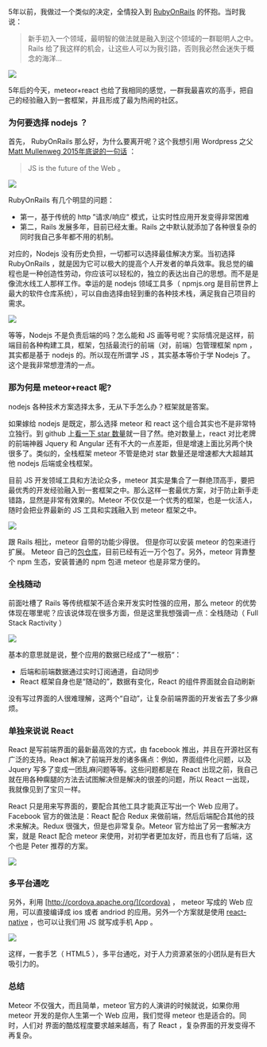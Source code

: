 5年以前，我做过一个类似的决定，全情投入到 [RubyOnRails](http://happypeter.github.io/ruby-on-rails.html) 的怀抱。当时我说：

> 新手初入一个领域，最明智的做法就是融入到这个领域的一群聪明人之中。Rails 给了我这样的机会，让这些人可以为我引路，否则我必然会迷失于概念的海洋...

![](http://media.haoduoshipin.com/pic/haoduo/180/rails-meteor.png)

5年后的今天，meteor+react 也给了我相同的感觉，一群我最喜欢的高手，把自己的经验融入到一套框架，并且形成了最为热闹的社区。

### 为何要选择 nodejs ？

首先， RubyOnRails 那么好，为什么要离开呢？这个我想引用 Wordpress 之父 [Matt Mullenweg 2015年底说的一句话](http://wesbos.com/learn-javascript/) ：

> JS is the future of the Web 。

![](http://media.haoduoshipin.com/pic/haoduo/180/matt-js.png)


RubyOnRails 有几个明显的问题：

- 第一，基于传统的 http ”请求/响应“ 模式，让实时性应用开发变得非常困难
- 第二，Rails 发展多年，目前已经太重。Rails 之中默认就添加了各种很复杂的同时我自己多年都不用的机制。

对应的，Nodejs 没有历史负担，一切都可以选择最佳解决方案。当初选择 RubyOnRails ，就是因为它可以极大的提高个人开发者的单兵效率。我总觉的编程也是一种创造性劳动，你应该可以轻松的，独立的表达出自己的思想。而不是是像流水线工人那样工作。幸运的是 nodejs 领域工具多（ npmjs.org 是目前世界上最大的软件仓库系统），可以自由选择由轻到重的各种技术栈，满足我自己项目的需求。

![](http://media.haoduoshipin.com/pic/haoduo/180/painter.png)


等等，Nodejs 不是负责后端的吗？怎么能和 JS 画等号呢？实际情况是这样，前端目前各种构建工具，框架，包括最流行的前端（对，前端）包管理框架 npm ，其实都是基于 nodejs 的。所以现在所谓学 JS ，其实基本等价于学 Nodejs 了。这个是我非常想澄清的一点。

### 那为何是 meteor+react 呢?

nodejs 各种技术方案选择太多，无从下手怎么办？框架就是答案。

如果嫁给 nodejs 是既定，那么选择 meteor 和 react 这个组合其实也不是非常特立独行。到 github 上[看一下 star 数量](https://github.com/search?utf8=%E2%9C%93&q=stars%3A%3E%3D10000)就一目了然。绝对数量上，react 对比老牌的前端神器 Jquery 和 Angular 还有不大的一点差距，但是增速上面比另两个快很多了。类似的，全栈框架 meteor 不管是绝对 star 数量还是增速都大大超越其他 nodejs 后端或全栈框架。

目前 JS 开发领域工具和方法论众多，meteor 其实是集合了一群绝顶高手，要把最优秀的开发经验融入到一套框架之中。那么这样一套最优方案，对于防止新手走错路，显然是非常有效果的。Meteor 不仅仅是一个优秀的框架，也是一伙活人，随时会把业界最新的 JS 工具和实践融入到 meteor 框架之中。

![](http://media.haoduoshipin.com/pic/haoduo/180/with-masters.png)


跟 Rails 相比，meteor 自带的功能少得很。 但是你可以安装 meteor 的包来进行扩展。 Meteor 自己的[包仓库](https://atmospherejs.com)，目前已经有近一万个包了。另外，meteor 背靠整个 npm 生态，安装普通的 npm 包进 meteor 也是非常方便的。

### 全栈随动

前面吐槽了 Rails 等传统框架不适合来开发实时性强的应用，那么 meteor 的优势体现在哪里呢？应该说体现在很多方面，但是这里我想强调一点：全栈随动（ Full Stack Ractivity ）

![](http://media.haoduoshipin.com/pic/haoduo/180/fsr.png)


基本的意思就是说，整个应用的数据已经成了”一根筋“：

- 后端和前端数据通过实时订阅通道，自动同步
- React 框架自身也是“随动的”，数据有变化，React 的组件界面就会自动刷新

没有写过界面的人很难理解，这两个“自动”，让复杂前端界面的开发省去了多少麻烦。

### 单独来说说 React

React 是写前端界面的最新最高效的方式，由 facebook 推出，并且在开源社区有广泛的支持。React 解决了前端开发的诸多痛点：例如，界面组件化问题，以及 Jquery 写多了变成一团乱麻问题等等。这些问题都是在 React 出现之前，我自己就在用各种瘸腿的方法去试图解决但是解决的很差的问题，所以 React 一出现，我就像见到了宝贝一样。

React 只是用来写界面的，要配合其他工具才能真正写出一个 Web 应用了。Facebook 官方的做法是：React 配合 Redux 来做前端，然后后端配合其他的技术来解决。Redux 很强大，但是也非常复杂。Meteor 官方给出了另一套解决方案，就是 React 配合 meteor 来使用，对初学者更加友好，而且也有了后端，这个也是 Peter 推荐的方案。

![](http://media.haoduoshipin.com/pic/haoduo/180/no-redux.png)


### 多平台通吃

另外，利用 [http://cordova.apache.org/](cordova) ， meteor 写成的 Web 应用，可以直接编译成 ios 或者 andriod 的应用。另外一个方案就是使用 [react-native](![](http://media.haoduoshipin.com/pic/haoduo/180/fsr.png)
) ，也可以让我们用 JS 就写成手机 App 。

![](http://media.haoduoshipin.com/pic/haoduo/180/cross-platform.png)

这样，一套手艺（ HTML5 ），多平台通吃，对于人力资源紧张的小团队是有巨大吸引力的。

### 总结

Meteor 不仅强大，而且简单，meteor 官方的人演讲的时候就说，如果你用 meteor 开发的是你人生第一个 Web 应用，我们觉得 meteor 也是适合的。同时，人们对
界面的酷炫程度要求越来越高，有了 React ，复杂界面的开发变得不再复杂。
